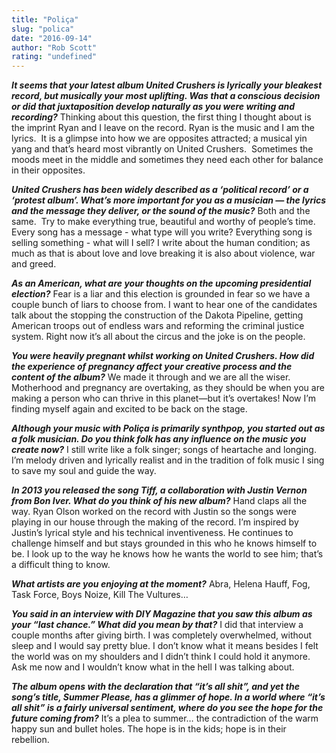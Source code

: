 ```yaml
---
title: "Poliça"
slug: "polica"
date: "2016-09-14"
author: "Rob Scott"
rating: "undefined"
---
```


**_It seems that your latest album United Crushers is lyrically your bleakest record, but musically your most uplifting. Was that a conscious decision or did that juxtaposition develop naturally as you were writing and recording?_** Thinking about this question, the first thing I thought about is the imprint Ryan and I leave on the record. Ryan is the music and I am the lyrics.  It is a glimpse into how we are opposites attracted; a musical yin yang and that’s heard most vibrantly on United Crushers.  Sometimes the moods meet in the middle and sometimes they need each other for balance in their opposites.

_**United Crushers has been widely described as a ‘political record’ or a ‘protest album’. What’s more important for you as a musician — the lyrics and the message they deliver, or the sound of the music?**_ Both and the same.  Try to make everything true, beautiful and worthy of people’s time. Every song has a message - what type will you write? Everything song is selling something - what will I sell? I write about the human condition; as much as that is about love and love breaking it is also about violence, war and greed.

**_As an American, what are your thoughts on the upcoming presidential election?_** Fear is a liar and this election is grounded in fear so we have a couple bunch of liars to choose from. I want to hear one of the candidates talk about the stopping the construction of the Dakota Pipeline, getting American troops out of endless wars and reforming the criminal justice system. Right now it’s all about the circus and the joke is on the people.

_**You were heavily pregnant whilst working on United Crushers. How did the experience of pregnancy affect your creative process and the content of the album?**_ We made it through and we are all the wiser. Motherhood and pregnancy are overtaking, as they should be when you are making a person who can thrive in this planet—but it’s overtakes! Now I’m finding myself again and excited to be back on the stage.

_**Although your music with Poliça is primarily synthpop, you started out as a folk musician. Do you think folk has any influence on the music you create now?**_ I still write like a folk singer; songs of heartache and longing. I’m melody driven and lyrically realist and in the tradition of folk music I sing to save my soul and guide the way.

_**In 2013 you released the song Tiff, a collaboration with Justin Vernon from Bon Iver. What do you think of his new album?**_ Hand claps all the way. Ryan Olson worked on the record with Justin so the songs were playing in our house through the making of the record. I’m inspired by Justin’s lyrical style and his technical inventiveness. He continues to challenge himself and but stays grounded in this who he knows himself to be. I look up to the way he knows how he wants the world to see him; that’s a difficult thing to know.

_**What artists are you enjoying at the moment?**_ Abra, Helena Hauff, Fog, Task Force, Boys Noize, Kill The Vultures…

_**You said in an interview with DIY Magazine that you saw this album as your “last chance.” What did you mean by that?**_ I did that interview a couple months after giving birth. I was completely overwhelmed, without sleep and I would say pretty blue. I don’t know what it means besides I felt the world was on my shoulders and I didn’t think I could hold it anymore.  Ask me now and I wouldn’t know what in the hell I was talking about.

_**The album opens with the declaration that “it’s all shit”, and yet the song’s title, Summer Please, has a glimmer of hope. In a world where “it’s all shit” is a fairly universal sentiment, where do you see the hope for the future coming from?**_ It’s a plea to summer… the contradiction of the warm happy sun and bullet holes. The hope is in the kids; hope is in their rebellion.
